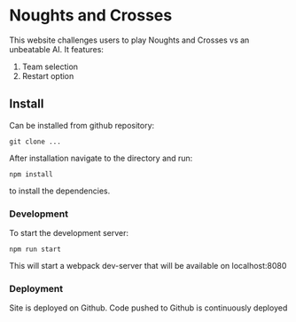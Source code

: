 # Noughts and Crosses

This website challenges users to play Noughts and Crosses vs an unbeatable AI. It features:

1. Team selection
2. Restart option

## Install

Can be installed from github repository:

`git clone ...`

After installation navigate to the directory and run:

`npm install`

to install the dependencies.

### Development

To start the development server:

`npm run start`

This will start a webpack dev-server that will be available on localhost:8080

### Deployment

Site is deployed on Github. Code pushed to Github is continuously deployed
